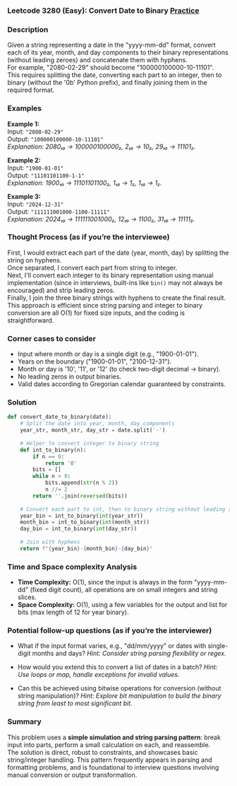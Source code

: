 ### Leetcode 3280 (Easy): Convert Date to Binary [Practice](https://leetcode.com/problems/convert-date-to-binary)

### Description  
Given a string representing a date in the "yyyy-mm-dd" format, convert each of its year, month, and day components to their binary representations (without leading zeroes) and concatenate them with hyphens.  
For example, "2080-02-29" should become "100000100000-10-11101".  
This requires splitting the date, converting each part to an integer, then to binary (without the '0b' Python prefix), and finally joining them in the required format.

### Examples  

**Example 1:**  
Input: `"2080-02-29"`  
Output: `"100000100000-10-11101"`  
*Explanation: 2080₁₀ → 100000100000₂, 2₁₀ → 10₂, 29₁₀ → 11101₂.*

**Example 2:**  
Input: `"1900-01-01"`  
Output: `"11101101100-1-1"`  
*Explanation: 1900₁₀ → 11101101100₂, 1₁₀ → 1₂, 1₁₀ → 1₂.*

**Example 3:**  
Input: `"2024-12-31"`  
Output: `"111111001000-1100-11111"`  
*Explanation: 2024₁₀ → 111111001000₂, 12₁₀ → 1100₂, 31₁₀ → 11111₂.*


### Thought Process (as if you’re the interviewee)  
First, I would extract each part of the date (year, month, day) by splitting the string on hyphens.  
Once separated, I convert each part from string to integer.  
Next, I'll convert each integer to its binary representation using manual implementation (since in interviews, built-ins like `bin()` may not always be encouraged) and strip leading zeros.  
Finally, I join the three binary strings with hyphens to create the final result.  
This approach is efficient since string parsing and integer to binary conversion are all O(1) for fixed size inputs, and the coding is straightforward.

### Corner cases to consider  
- Input where month or day is a single digit (e.g., "1900-01-01").
- Years on the boundary ("1900-01-01", "2100-12-31").
- Month or day is '10', '11', or '12' (to check two-digit decimal → binary).
- No leading zeros in output binaries.
- Valid dates according to Gregorian calendar guaranteed by constraints.


### Solution

```python
def convert_date_to_binary(date):
    # Split the date into year, month, day components
    year_str, month_str, day_str = date.split('-')
    
    # Helper to convert integer to binary string
    def int_to_binary(n):
        if n == 0:
            return '0'
        bits = []
        while n > 0:
            bits.append(str(n % 2))
            n //= 2
        return ''.join(reversed(bits))
    
    # Convert each part to int, then to binary string without leading zeroes
    year_bin = int_to_binary(int(year_str))
    month_bin = int_to_binary(int(month_str))
    day_bin = int_to_binary(int(day_str))
    
    # Join with hyphens
    return f"{year_bin}-{month_bin}-{day_bin}"
```

### Time and Space complexity Analysis  

- **Time Complexity:** O(1), since the input is always in the form "yyyy-mm-dd" (fixed digit count), all operations are on small integers and string slices.
- **Space Complexity:** O(1), using a few variables for the output and list for bits (max length of 12 for year binary).

### Potential follow-up questions (as if you’re the interviewer)  

- What if the input format varies, e.g., "dd/mm/yyyy" or dates with single-digit months and days?
  *Hint: Consider string parsing flexibility or regex.*

- How would you extend this to convert a list of dates in a batch?
  *Hint: Use loops or map, handle exceptions for invalid values.*

- Can this be achieved using bitwise operations for conversion (without string manipulation)?
  *Hint: Explore bit manipulation to build the binary string from least to most significant bit.*

### Summary
This problem uses a **simple simulation and string parsing pattern**: break input into parts, perform a small calculation on each, and reassemble.  
The solution is direct, robust to constraints, and showcases basic string/integer handling. This pattern frequently appears in parsing and formatting problems, and is foundational to interview questions involving manual conversion or output transformation.